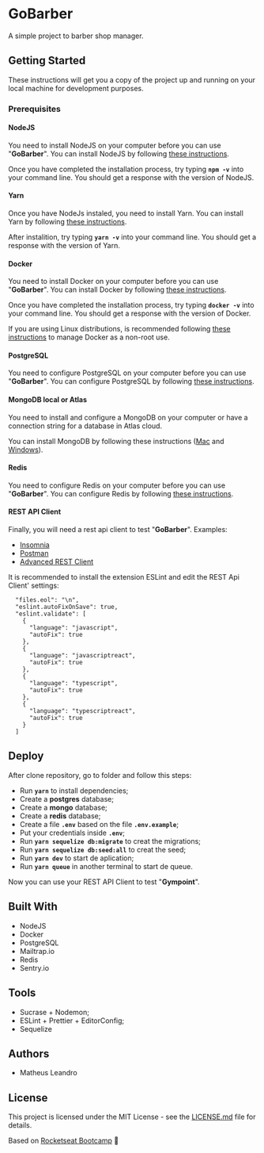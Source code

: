 # GoBarber

A simple project to barber shop manager.

## Getting Started

These instructions will get you a copy of the project up and running on your local machine for development purposes.

<h3>Prerequisites</h3>

<h4>NodeJS</h4>

You need to install NodeJS on your computer before you can use "**GoBarber**". You can install NodeJS by following <a href="https://nodejs.org/en/download/package-manager/">these instructions</a>.

Once you have completed the installation process, try typing **```npm -v```** into your command line. You should get a response with the version of NodeJS.

<h4>Yarn</h4>

Once you have NodeJs instaled, you need to install Yarn. You can install Yarn by following <a href="https://yarnpkg.com/en/docs/getting-started">these instructions</a>.

After instalition, try typing **```yarn -v```** into your command line. You should get a response with the version of Yarn.

<h4>Docker</h4>

You need to install Docker on your computer before you can use "**GoBarber**". You can install Docker by following <a href="https://www.docker.com/get-started">these instructions</a>.

Once you have completed the installation process, try typing **```docker -v```** into your command line. You should get a response with the version of Docker.

If you are using Linux distributions, is recommended following <a href="https://docs.docker.com/install/linux/linux-postinstall/">these instructions</a> to manage Docker as a non-root use.

<h4>PostgreSQL</h4>

You need to configure PostgreSQL on your computer before you can use "**GoBarber**". You can configure PostgreSQL by following <a href="https://hub.docker.com/_/postgres">these instructions</a>.

<h4>MongoDB local or Atlas</h4>

You need to install and configure a MongoDB on your computer or have a connection string for a database in Atlas cloud.

You can install MongoDB by following these instructions (<a href="https://treehouse.github.io/installation-guides/mac/mongo-mac.html">Mac</a> and <a href="https://treehouse.github.io/installation-guides/windows/mongo-windows.html">Windows</a>).

<h4>Redis</h4>

You need to configure Redis on your computer before you can use "**GoBarber**". You can configure Redis by following <a href="https://hub.docker.com/_/redis">these instructions</a>.

<h4>REST API Client</h4>

Finally, you will need a rest api client to test "**GoBarber**". Examples:

<ul>
  <li><a href="https://insomnia.rest/">Insomnia</a></li>
  <li><a href="https://www.getpostman.com/">Postman</a></li>
  <li><a href="https://install.advancedrestclient.com/install">Advanced REST Client</a></li>
</ul>

It is recommended to install the extension ESLint and edit the REST Api Client' settings:
```
  "files.eol": "\n",
  "eslint.autoFixOnSave": true,
  "eslint.validate": [
    {
      "language": "javascript",
      "autoFix": true
    },
    {
      "language": "javascriptreact",
      "autoFix": true
    },
    {
      "language": "typescript",
      "autoFix": true
    },
    {
      "language": "typescriptreact",
      "autoFix": true
    }
  ]
```

## Deploy

After clone repository, go to folder and follow this steps:

- Run **`yarn`** to install dependencies;
- Create a **postgres** database;
- Create a **mongo** database;
- Create a **redis** database;
- Create a file **`.env`** based on the file **`.env.example`**;
- Put your credentials inside **`.env`**;
- Run **`yarn sequelize db:migrate`** to creat the migrations;
- Run **`yarn sequelize db:seed:all`** to creat the seed;
- Run **`yarn dev`** to start de aplication;
- Run **`yarn queue`** in another terminal to start de queue.

Now you can use your REST API Client to test "**Gympoint**".

## Built With

<ul>
  <li>NodeJS</li>
  <li>Docker</li>
  <li>PostgreSQL</li>
  <li>Mailtrap.io</li>
  <li>Redis</li>
  <li>Sentry.io</li>
</ul>

## Tools

<ul>
  <li>Sucrase + Nodemon;</li>
  <li>ESLint + Prettier + EditorConfig;</li>
  <li>Sequelize</li>
</ul>

## Authors

<ul>
  <li>Matheus Leandro</li>
</ul>

## License

This project is licensed under the MIT License - see the <a href="https://github.com/matheusleandroo/gobarber/blob/master/LICENSE">LICENSE.md</a> file for details.

Based on <a href="https://rocketseat.com.br/bootcamp">Rocketseat Bootcamp</a> :rocket:
